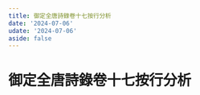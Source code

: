 ```yaml
---
title: 御定全唐詩錄卷十七按行分析
date: '2024-07-06'
udate: '2024-07-06'
aside: false
---
```

# 御定全唐詩錄卷十七按行分析

<LinePage :list="lines" :chapternum="17" />

<script setup>
const chapter = '卷十七';
import lines from '/data/qtsl/卷十七/lines.json'
</script>
